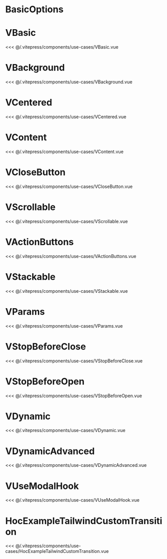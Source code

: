 # BasicOptions

<BasicOptions></BasicOptions>


# VBasic

<VBasic></VBasic>

<<< @/.vitepress/components/use-cases/VBasic.vue

# VBackground

<VBackground></VBackground>

<<< @/.vitepress/components/use-cases/VBackground.vue

# VCentered

<VCentered></VCentered>

<<< @/.vitepress/components/use-cases/VCentered.vue

# VContent

<VContent></VContent>

<<< @/.vitepress/components/use-cases/VContent.vue

# VCloseButton

<VCloseButton></VCloseButton>

<<< @/.vitepress/components/use-cases/VCloseButton.vue

# VScrollable

<VScrollable></VScrollable>

<<< @/.vitepress/components/use-cases/VScrollable.vue

# VActionButtons

<VActionButtons></VActionButtons>

<<< @/.vitepress/components/use-cases/VActionButtons.vue

# VStackable

<VStackable></VStackable>

<<< @/.vitepress/components/use-cases/VStackable.vue

# VParams

<VParams></VParams>

<<< @/.vitepress/components/use-cases/VParams.vue

# VStopBeforeClose

<VStopBeforeClose></VStopBeforeClose>

<<< @/.vitepress/components/use-cases/VStopBeforeClose.vue

# VStopBeforeOpen

<VStopBeforeOpen></VStopBeforeOpen>

<<< @/.vitepress/components/use-cases/VStopBeforeOpen.vue

# VDynamic

<VDynamic></VDynamic>

<<< @/.vitepress/components/use-cases/VDynamic.vue

# VDynamicAdvanced

<VDynamicAdvanced></VDynamicAdvanced>

<<< @/.vitepress/components/use-cases/VDynamicAdvanced.vue

# VUseModalHook

<VUseModalHook></VUseModalHook>

<<< @/.vitepress/components/use-cases/VUseModalHook.vue

# HocExampleTailwindCustomTransition

<HocExampleTailwindCustomTransition></HocExampleTailwindCustomTransition>

<<< @/.vitepress/components/use-cases/HocExampleTailwindCustomTransition.vue

<ModalsContainer></ModalsContainer>

<script>
import { ModalsContainer} from 'vue-final-modal'
export default {
  components: {
    ModalsContainer
  }
}
</script>
